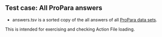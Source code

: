 ## Test case: All ProPara answers

* answers.tsv is a sorted copy of the all answers of all [ProPara data sets](../../data/).

This is intended for exercising and checking Action File loading.
